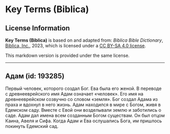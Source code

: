 # Key Terms (Biblica)

## License Information

**Key Terms (Biblica)** is based on and adapted from: _Biblica Bible Dictionary_, [Biblica, Inc.](https://www.biblica.com/), 2023, which is licensed under a [CC BY-SA 4.0 license](https://creativecommons.org/licenses/by-sa/4.0/legalcode.en).

This markdown version is provided under the same license.



--------------------------------

## Адам (id: 193285)

Первый человек, которого создал Бог. Ева была его женой. В переводе с древнееврейского имя Адам означает «человек». Его имя на древнееврейском созвучно со словом «земля». Бог создал Адама из праха и вдохнул в него жизнь. Адам находился в мире с Богом, живя в Едемском саду. Вместе с Евой они возделывали землю и заботились о саде. Адам дал имена всем созданным Богом существам. Он был отцом Каина, Авеля и Сифа. Когда Адам и Ева ослушались Бога, им пришлось покинуть Едемский сад.


